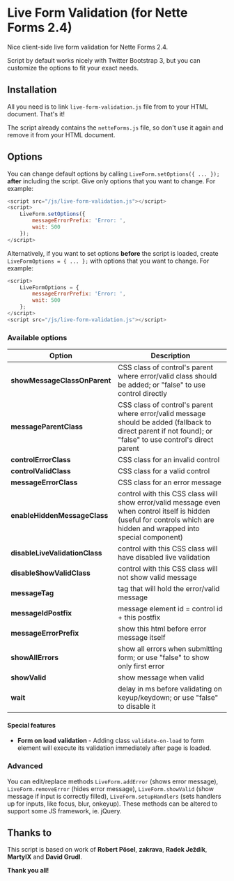 Live Form Validation (for Nette Forms 2.4)
==========================================
Nice client-side live form validation for Nette Forms 2.4.

Script by default works nicely with Twitter Bootstrap 3, but you can customize the options to fit your exact needs.

Installation
------------
All you need is to link `live-form-validation.js` file from to your HTML document. That's it!

The script already contains the `netteForms.js` file, so don't use it again and remove it from your HTML document.

Options
-------
You can change default options by calling `LiveForm.setOptions({ ... });` **after** including the script. Give only options that you want to change. For example:

```js
<script src="/js/live-form-validation.js"></script> 
<script>
	LiveForm.setOptions({
		messageErrorPrefix: 'Error: ',
		wait: 500
	});
</script> 
```

Alternatively, if you want to set options **before** the script is loaded, create `LiveFormOptions = { ... };` with options that you want to change. For example:

```js
<script>
	LiveFormOptions = {
		messageErrorPrefix: 'Error: ',
		wait: 500
	};
</script> 
<script src="/js/live-form-validation.js"></script> 
```

### Available options

Option | Description
------ | -----------
**showMessageClassOnParent** | CSS class of control's parent where error/valid class should be added; or "false" to use control directly
**messageParentClass** | CSS class of control's parent where error/valid message should be added (fallback to direct parent if not found); or "false" to use control's direct parent
**controlErrorClass** | CSS class for an invalid control
**controlValidClass** | CSS class for a valid control
**messageErrorClass** | CSS class for an error message
**enableHiddenMessageClass** | control with this CSS class will show error/valid message even when control itself is hidden (useful for controls which are hidden and wrapped into special component)
**disableLiveValidationClass** | control with this CSS class will have disabled live validation
**disableShowValidClass** | control with this CSS class will not show valid message
**messageTag** | tag that will hold the error/valid message
**messageIdPostfix** | message element id = control id + this postfix
**messageErrorPrefix** | show this html before error message itself
**showAllErrors** | show all errors when submitting form; or use "false" to show only first error
**showValid** | show message when valid
**wait** | delay in ms before validating on keyup/keydown; or use "false" to disable it

#### Special features
* **Form on load validation** - Adding class `validate-on-load` to form element will execute its validation immediately after page is loaded.

### Advanced
You can edit/replace methods `LiveForm.addError` (shows error message), `LiveForm.removeError` (hides error message), `LiveForm.showValid` (show message if input is correctly filled), `LiveForm.setupHandlers` (sets handlers up for inputs, like focus, blur, onkeyup). These methods can be altered to support some JS framework, ie. jQuery.

Thanks to
---------
This script is based on work of **Robert Pösel**, **zakrava**, **Radek Ježdík**, **MartyIX** and **David Grudl**.

**Thank you all!**
